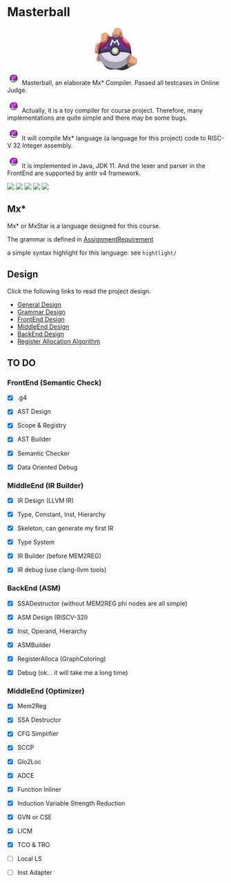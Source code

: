 # Masterball

<div align="center">
	<img src="asset/big_logo.png" height="100" width="100" />
</div>
<img src="asset/masterball.png" style="zoom:100%;" /> Masterball, an elaborate Mx* Compiler. Passed all testcases in Online Judge.

<img src="asset/masterball.png" style="zoom:100%;" /> Actually, it is a toy compiler for course project. Therefore, many implementations are quite simple and there may be some bugs.

<img src="asset/masterball.png" style="zoom:100%;" />  It will compile Mx* language (a language for this project) code to RISC-V 32 Integer assembly.

<img src="asset/masterball.png" style="zoom:100%;" />  It is implemented in Java, JDK 11. And the lexer and parser in the FrontEnd are supported by antlr v4 framework.



![](https://img.shields.io/badge/implementation-Java-red)  ![](https://img.shields.io/badge/semantic-passed-success)   ![](https://img.shields.io/badge/LLVM_IR-passed-success)   ![](https://img.shields.io/badge/CodeGen-passed-success)  ![](https://img.shields.io/badge/Optim-20/20-success)



## Mx*

Mx* or MxStar is a language designed for this course.

The grammar is defined in [AssignmentRequirement](doc/README.md)

a simple syntax highlight for this language: see `hightlight/`



## Design

Click the following links to read the project design.

- [General Design](doc/GeneralDesign.md)
- [Grammar Design](src/masterball/grammar/MxStar.g4)
- [FrontEnd Design](doc/FrontEndDesign.md)
- [MiddleEnd Design](doc/IRDesign.md)
- [BackEnd Design](doc/BackEndDesign.md)
- [Register Allocation Algorithm](doc/RegisterAllocation.md)



## TO DO



### FrontEnd (Semantic Check)

- [x] .g4
- [x] AST Design
- [x] Scope & Registry
- [x] AST Builder
- [x] Semantic Checker
- [x] Data Oriented Debug



### MiddleEnd (IR Builder)

- [x] IR Design (LLVM IR)
- [x] Type, Constant, Inst, Hierarchy
- [x] Skeleton, can generate my first IR
- [x] Type System
- [x] IR Builder (before MEM2REG)
- [x] IR debug (use clang-llvm tools)



### BackEnd (ASM)

- [x] SSADestructor (without MEM2REG phi nodes are all simple)
- [x] ASM Design (RISCV-32I)
- [x] Inst, Operand, Hierarchy
- [x] ASMBuilder
- [x] RegisterAlloca (GraphColoring) 
- [x] Debug (ok... it will take me a long time)



### MiddleEnd (Optimizer)

- [x] Mem2Reg
- [x] SSA Destructor
- [x] CFG Simplifier
- [x] SCCP
- [x] Glo2Loc
- [x] ADCE
- [x] Function Inliner
- [x] Induction Variable Strength Reduction
- [x] GVN or CSE
- [x] LICM
- [x] TCO & TRO
- [ ] Local LS
- [ ] Inst Adapter



